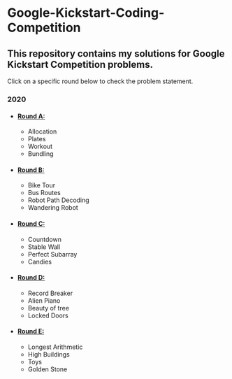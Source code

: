 # Google-Kickstart-Coding-Competition
## This repository contains my solutions for Google Kickstart Competition problems.
Click on a specific round below to check the problem statement.

### 2020
- #### [Round A:](https://codingcompetitions.withgoogle.com/kickstart/round/000000000019ffc7)
	-	Allocation
	-	Plates
	- Workout
	- Bundling
- #### [Round B:](https://codingcompetitions.withgoogle.com/kickstart/round/000000000019ffc8)
	- Bike Tour
	- Bus Routes
	- Robot Path Decoding
	- Wandering Robot
- #### [Round C:](https://codingcompetitions.withgoogle.com/kickstart/round/000000000019ff43)
	- Countdown
	- Stable Wall
	- Perfect Subarray
	- Candies
- #### [Round D:](https://codingcompetitions.withgoogle.com/kickstart/round/000000000019ff08)
	- Record Breaker
	- Alien Piano
	- Beauty of tree
	- Locked Doors
- #### [Round E:](https://codingcompetitions.withgoogle.com/kickstart/round/000000000019ff47)
	- Longest Arithmetic
	- High Buildings
	- Toys
	- Golden Stone
